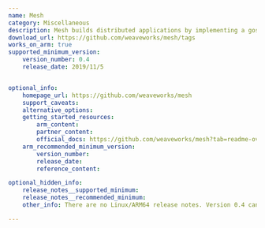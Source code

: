 ```yaml
---
name: Mesh
category: Miscellaneous
description: Mesh builds distributed applications by implementing a gossip protocol that provides membership, unicast, and broadcast functionality with eventually-consistent semantics.
download_url: https://github.com/weaveworks/mesh/tags
works_on_arm: true
supported_minimum_version:
    version_number: 0.4
    release_date: 2019/11/5


optional_info:
    homepage_url: https://github.com/weaveworks/mesh
    support_caveats:
    alternative_options:
    getting_started_resources:
        arm_content:
        partner_content:
        official_docs: https://github.com/weaveworks/mesh?tab=readme-ov-file#developing
    arm_recommended_minimum_version:
        version_number:
        release_date:
        reference_content:

optional_hidden_info:
    release_notes__supported_minimum:
    release_notes__recommended_minimum:
    other_info: There are no Linux/ARM64 release notes. Version 0.4 can be built from source using go commands. Prior versions fails to find go.mod file in the root.

---
```

